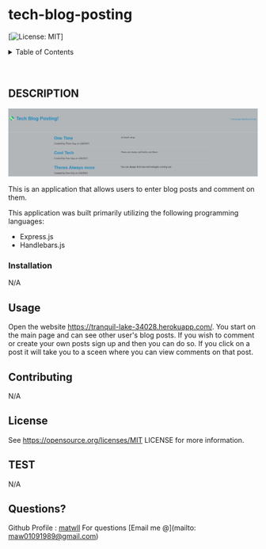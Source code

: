 # tech-blog-posting

[![License: MIT](https://img.shields.io/badge/License-MIT-yellow.svg)]

<!-- TABLE OF CONTENTS -->
<details>
  <summary>Table of Contents</summary>
  <ol>
    <li>
      <a href="#about-the-project">About The Project</a>
      <ul>
        <li><a href="#built-with">Built With</a></li>
      </ul>
    </li>
    <li><a href="#usage">Usage</a></li>
    <li><a href="#contributing">Contributing</a></li>
    <li><a href="#license">License</a></li>
    <li><a href="#contact">Contact</a></li>
    <li><a href="#acknowledgments">Acknowledgments</a></li>
  </ol>
</details>
<br />
<br />

<!-- DESCRIPTION -->

## DESCRIPTION

<!-- ![webpage screenshot](./assets/images/webpage-screenshot.png) -->
<img src="/assets/tech-blog-screenshot.png" width="600" text-align="center">

This is an application that allows users to enter blog posts and comment on them.

This application was built primarily utilizing the following programming languages:

- Express.js
- Handlebars.js

### Installation

N/A

<!-- USAGE EXAMPLES -->

## Usage

Open the website <https://tranquil-lake-34028.herokuapp.com/>. You start on the main page and can see other user's blog posts. If you wish to comment or create your own posts sign up and then you can do so. If you click on a post it will take you to a sceen where you can view comments on that post.

<!-- CONTRIBUTORING -->

## Contributing

N/A

<!-- LICENSE -->

## License

See https://opensource.org/licenses/MIT LICENSE for more information.

<!-- TEST -->

## TEST

N/A

<!-- Questions -->

## Questions?

Github Profile : <a href="https://github.com/matwll">matwll</a>
For questions [Email me @](mailto: maw01091989@gmail.com)
